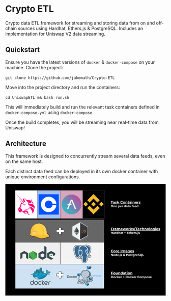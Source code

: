 # Crypto ETL
Crypto data ETL framework for streaming and storing data from on and off-chain sources using Hardhat, Ethers.js & PostgreSQL. Includes an implementation for Uniswap V2 data streaming.

## Quickstart
Ensure you have the latest versions of `docker` & `docker-compose` on your machine. Clone the project:

`git clone https://github.com/jakemath/Crypto-ETL`

Move into the project directory and run the containers:

`cd UniswapETL && bash run.sh`

This will immediately build and run the relevant task containers defined in `docker-compose.yml` using `docker-compose`.

Once the build completes, you will be streaming near real-time data from Uniswap! 

## Architecture

This framework is designed to concurrently stream several data feeds, even on the same host. 

Each distinct data feed can be deployed in its own docker container with unique environment configurations. 

![Design](design.png)
